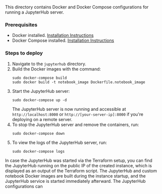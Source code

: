 
This directory contains Docker and Docker Compose configurations for running a JupyterHub server.

### Prerequisites
- Docker installed. [Installation Instructions](https://docs.docker.com/get-docker/)
- Docker Compose installed. [Installation Instructions](https://docs.docker.com/compose/install/)

### Steps to deploy
1. Navigate to the `jupyterhub` directory.
2. Build the Docker images with the command:
    ```
    sudo docker-compose build
    sudo docker build -t notebook_image Dockerfile.notebook_image
    ```
3. Start the JupyterHub server:
    ```
    sudo docker-compose up -d
    ```
   The JupyterHub server is now running and accessible at `http://localhost:8000` or `http://[your-server-ip]:8000` if you're deploying on a remote server.
4. To stop the JupyterHub server and remove the containers, run:
    ```
    sudo docker-compose down
    ```
5. To view the logs of the JupyterHub server, run:
    ```
    sudo docker-compose logs
    ```
In case the JupyterHub was started via the Terraform setup, you can find the JupyterHub running on the public IP of the created instance, which is displayed as an output of the Terraform script. The JupyterHub and custom notebook Docker images are built during the instance startup, and the JupyterHub service is started immediately afterward. The JupyterHub configurations can